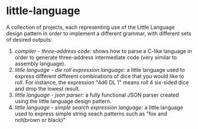 # little-language
A collection of projects, each representing use of the Little Language design pattern in order to implement a different grammar, with different sets of desired outputs:

1. *compiler - three-address code:* shows how to parse a C-like language in order to generate three-address intermediate code (very similar to assembly language).
2. *little language - die roll expression language:* a little language used to express different different combinations of dice that you would like to roll. For instance, the expression "4d6 DL 1" means roll 4 six-sided dice and drop the lowest result.
3. *little language - json parser:* a fully functional JSON parser created using the little language design pattern.
4. *little language - simple search expression language*: a little language used to express simple string seach patterns such as "fox and not(brown or black)"
